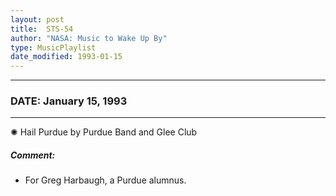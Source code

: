 ```yaml
---
layout: post
title:  STS-54
author: "NASA: Music to Wake Up By"
type: MusicPlaylist
date_modified: 1993-01-15
---
```


----
### DATE: January 15, 1993
----
✺ Hail Purdue by Purdue Band and Glee Club

##### Comment:
* For Greg Harbaugh, a Purdue alumnus.
